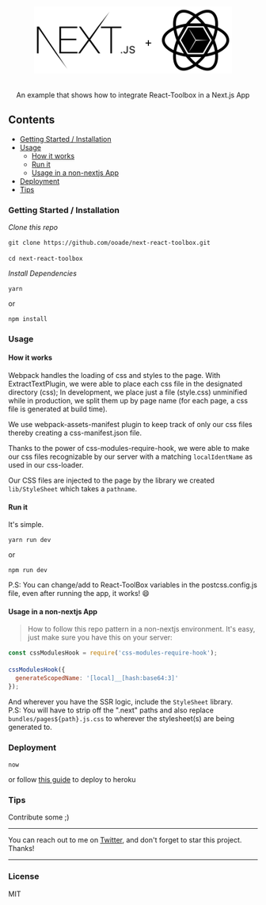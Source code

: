 <div align="center">
  <img src="logo.png" width="400px">
  <br/><br/>
  <p> An example that shows how to integrate React-Toolbox in a Next.js App</p>
</div>

## Contents

- [Getting Started / Installation](#getting-started--installation)
- [Usage](#usage)
  - [How it works](#how-it-works)
  - [Run it](#run-it)
  - [Usage in a non-nextjs App](#usage-in-a-non-nextjs-app)
- [Deployment](#deployment)
- [Tips](#tips)

### Getting Started / Installation
_Clone this repo_
```
git clone https://github.com/ooade/next-react-toolbox.git

cd next-react-toolbox
```

_Install Dependencies_
```
yarn
```
or
```
npm install
```

### Usage
#### How it works
Webpack handles the loading of css and styles to the page. With ExtractTextPlugin, we were able to place each css file in the designated directory (css); In development, we place just a file (style.css) unminified while in production, we split them up by page name (for each page, a css file is generated at build time).

We use webpack-assets-manifest plugin to keep track of only our css files thereby creating a css-manifest.json file.

Thanks to the power of css-modules-require-hook, we were able to make our css files recognizable by our server with a matching `localIdentName` as used in our css-loader.

Our CSS files are injected to the page by the library we created `lib/StyleSheet` which takes a `pathname`.

#### Run it
It's simple.
```
yarn run dev
```
or
```
npm run dev
```
P.S: You can change/add to React-ToolBox variables in the postcss.config.js file, even after running the app, it works! :smile:

#### Usage in a non-nextjs App
> How to follow this repo pattern in a non-nextjs environment.
It's easy, just make sure you have this on your server:
```js
const cssModulesHook = require('css-modules-require-hook');

cssModulesHook({
  generateScopedName: '[local]__[hash:base64:3]'
});
```
And wherever you have the SSR logic, include the `StyleSheet` library. <br/>
P.S: You will have to strip off the ".next" paths and also replace `bundles/pages${path}.js.css` to wherever the stylesheet(s) are being generated to.

### Deployment
```
now
```
or follow [this guide](https://github.com/mars/heroku-nextjs) to deploy to heroku

### Tips
Contribute some ;)

---

You can reach out to me on [Twitter](https://twitter.com/_ooade), and don't forget to star this project. Thanks!

---

### License
MIT
